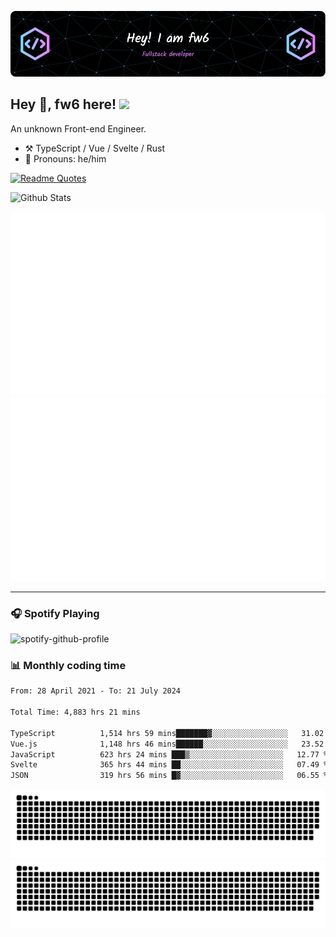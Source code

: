 ![Header](github-header-image.png)

## Hey 👋, fw6 here! <img src="https://github.githubassets.com/images/mona-whisper.gif" height="24" />


An unknown Front-end Engineer.

-   :hammer_and_pick: TypeScript / Vue / Svelte / Rust
-   :man: Pronouns: he/him


[![Readme Quotes](https://quotes-github-readme.vercel.app/api?type=horizontal&theme=algolia)](https://github.com/piyushsuthar/github-readme-quotes)



![Github Stats](https://github-readme-stats.vercel.app/api?username=fw6&bg_color=30,e96443,904e95&title_color=fff&text_color=fff)

![](https://raw.githubusercontent.com/fw6/github-stats-transparent/output/generated/overview.svg)
![](https://raw.githubusercontent.com/fw6/github-stats-transparent/output/generated/languages.svg)


---

### 🎧 Spotify Playing

<!-- ![spotify-github-profile](/img/default.svg) -->

![spotify-github-profile](https://spotify-github-profile.vercel.app/api/view.svg?uid=r6wn4hdvypv0lkzyrj0e0pjct&cover_image=true&theme=default&show_offline=true&background_color=9a10ad&interchange=true&bar_color_cover=true)



### :bar_chart: Monthly coding time 

<!--START_SECTION:waka-->

```txt
From: 28 April 2021 - To: 21 July 2024

Total Time: 4,883 hrs 21 mins

TypeScript          1,514 hrs 59 mins███████▓░░░░░░░░░░░░░░░░░   31.02 %
Vue.js              1,148 hrs 46 mins██████░░░░░░░░░░░░░░░░░░░   23.52 %
JavaScript          623 hrs 24 mins ███▒░░░░░░░░░░░░░░░░░░░░░   12.77 %
Svelte              365 hrs 44 mins ██░░░░░░░░░░░░░░░░░░░░░░░   07.49 %
JSON                319 hrs 56 mins █▓░░░░░░░░░░░░░░░░░░░░░░░   06.55 %
```

<!--END_SECTION:waka-->




![github contribution grid snake animation](https://raw.githubusercontent.com/platane/platane/output/github-contribution-grid-snake-dark.svg#gh-dark-mode-only)![github contribution grid snake animation](https://raw.githubusercontent.com/platane/platane/output/github-contribution-grid-snake.svg#gh-light-mode-only)
